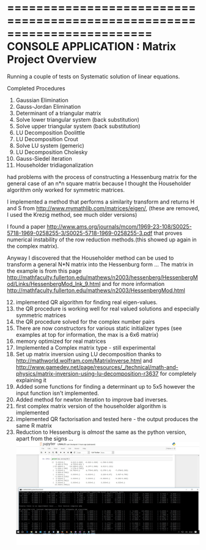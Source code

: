 ========================================================================
    CONSOLE APPLICATION : Matrix Project Overview
========================================================================

Running a couple of tests on Systematic solution of linear equations.

Completed Procedures
1) Gaussian Elimination
2) Gauss-Jordan Elimination
3) Determinant of a triangular matrix
4) Solve lower triangular system (back substitution)
5) Solve upper triangular system (back substitution)
6) LU Decomposition Doolittle
7) LU Decomposition Crout
8) Solve LU system (gemeric)
9) LU Decomposition Cholesky
10) Gauss-Siedel iteration
11) Householder tridiagonalization


had problems with the process of constructing a Hessenburg matrix for the general case
of an n*n square matrix because I thought the Householder algorithm only worked for 
symmetric matrices. 

I implemented a method that performs a similarity transform and returns
H and S from http://www.mymathlib.com/matrices/eigen/, 
(these are removed, I used the Krezig method, see much older versions)

I found a paper
http://www.ams.org/journals/mcom/1969-23-108/S0025-5718-1969-0258255-3/S0025-5718-1969-0258255-3.pdf
that proves numerical instability of the row reduction methods.(this showed up again in the complex matrix).

Anyway I discovered that the Householder method can be used to transform a general N*N matrix
into the Hessenburg form ... The matrix in the example is from this page 
http://mathfaculty.fullerton.edu/mathews/n2003/hessenberg/HessenbergMod/Links/HessenbergMod_lnk_9.html
and for more information
http://mathfaculty.fullerton.edu/mathews/n2003/HessenbergMod.html


12) implemented QR algorithm for finding real eigen-values. 
13) the QR procedure is working well for real valued solutions and especially symmetric matrices
14) the QR procedure solved for the complex number pairs
15) There are now constructors for various static initializer types 
(see examples at top for information, the max is a 6x6 matrix)
16) memory optimized for real matrices
17) Implemented a Complex matrix type - still experimental 
18) Set up matrix inversion using LU decomposition thanks to 
http://mathworld.wolfram.com/MatrixInverse.html
and 
http://www.gamedev.net/page/resources/_/technical/math-and-physics/matrix-inversion-using-lu-decomposition-r3637
for completely explaining it
19) Added some functions for finding a determinant up to 5x5 however the input function isn't implemented.
20) Added method for newton iteration to improve bad inverses.
21) first complex matrix version of the householder algorithm is implemented
22) implemented QR factorisation and tested here - the output produces the same R matrix
23) Reduction to Hessenburg is *almost* the same as the python version, apart from the signs ... 
<img src="Untitled.jpg"></img>

